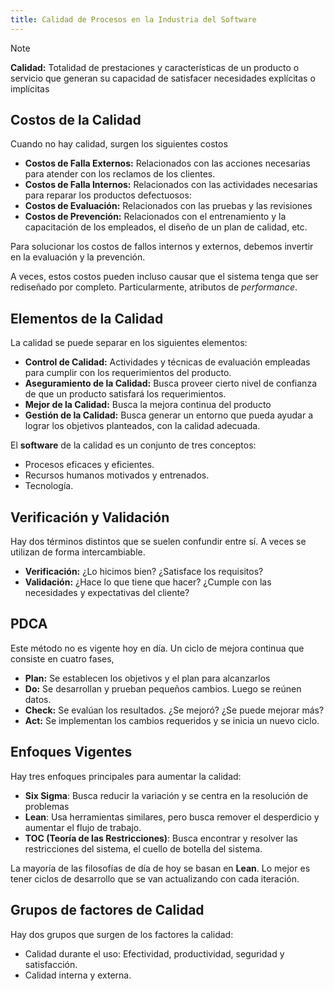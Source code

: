 ```yaml
---
title: Calidad de Procesos en la Industria del Software
---
```


> [!note]
> **Calidad:** Totalidad de prestaciones y características de un producto o servicio que generan su capacidad de satisfacer necesidades explícitas o implícitas

## Costos de la Calidad

Cuando no hay calidad, surgen los siguientes costos

- **Costos de Falla Externos:** Relacionados con las acciones necesarias para atender con los reclamos de los clientes.
- **Costos de Falla Internos:** Relacionados con las actividades necesarias para reparar los productos defectuosos:
- **Costos de Evaluación:** Relacionados con las pruebas y las revisiones
- **Costos de Prevención:** Relacionados con el entrenamiento y la capacitación de los empleados, el diseño de un plan de calidad, etc.

Para solucionar los costos de fallos internos y externos, debemos invertir en la evaluación y la prevención.

A veces, estos costos pueden incluso causar que el sistema tenga que ser rediseñado por completo. Particularmente, atributos de *performance*.

## Elementos de la Calidad

La calidad se puede separar en los siguientes elementos:

- **Control de Calidad:** Actividades y técnicas de evaluación empleadas para cumplir con los requerimientos del producto.
- **Aseguramiento de la Calidad:** Busca proveer cierto nivel de confianza de que un producto satisfará los requerimientos.
- **Mejor de la Calidad:** Busca la mejora continua del producto
- **Gestión de la Calidad:** Busca generar un entorno que pueda ayudar a lograr los objetivos planteados, con la calidad adecuada.

El **software** de la calidad es un conjunto de tres conceptos:

- Procesos eficaces y eficientes.
- Recursos humanos motivados y entrenados.
- Tecnología.

## Verificación y Validación

Hay dos términos distintos que se suelen confundir entre sí. A veces se utilizan de forma intercambiable.

- **Verificación:** ¿Lo hicimos bien? ¿Satisface los requisitos?
- **Validación:** ¿Hace lo que tiene que hacer? ¿Cumple con las necesidades y expectativas del cliente?

## PDCA

Este método no es vigente hoy en día. Un ciclo de mejora continua que consiste en cuatro fases,

- **Plan:** Se establecen los objetivos y el plan para alcanzarlos
- **Do:** Se desarrollan y prueban pequeños cambios. Luego se reúnen datos.
- **Check:** Se evalúan los resultados. ¿Se mejoró? ¿Se puede mejorar más?
- **Act:** Se implementan los cambios requeridos y se inicia un nuevo ciclo.

## Enfoques Vigentes

Hay tres enfoques principales para aumentar la calidad:

- **Six Sigma**: Busca reducir la variación y se centra en la resolución de problemas
- **Lean**: Usa herramientas similares, pero busca remover el desperdicio y aumentar el flujo de trabajo.
- **TOC (Teoría de las Restricciones)**: Busca encontrar y resolver las restricciones del sistema, el cuello de botella del sistema.

La mayoría de las filosofías de día de hoy se basan en **Lean**. Lo mejor es tener ciclos de desarrollo que se van actualizando con cada iteración.

## Grupos de factores de Calidad

Hay dos grupos que surgen de los factores la calidad:

- Calidad durante el uso: Efectividad, productividad, seguridad y satisfacción.
- Calidad interna y externa.
